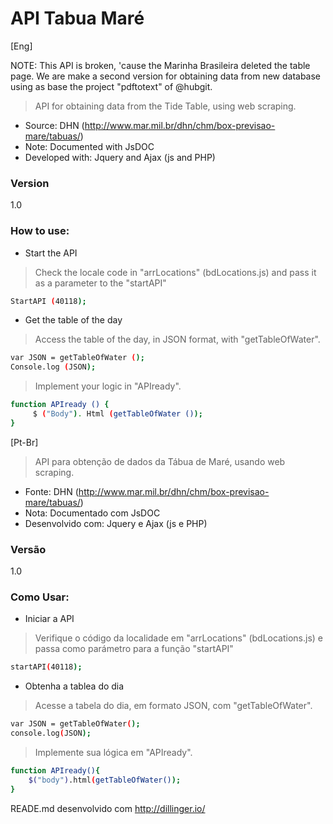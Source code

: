 API Tabua Maré
=========================
[Eng]

NOTE: This API is broken, 'cause the Marinha Brasileira deleted the table page. We are make a second 
version for obtaining data from new database using as base the project "pdftotext" of @hubgit. 


> API for obtaining data from the Tide Table, using web scraping.

* Source: DHN (http://www.mar.mil.br/dhn/chm/box-previsao-mare/tabuas/)
* Note: Documented with JsDOC
* Developed with: Jquery and Ajax (js and PHP)

### Version
1.0
### How to use:

* Start the API

> Check the locale code in "arrLocations" (bdLocations.js) and pass it as a parameter to the "startAPI"

```sh
StartAPI (40118);
```

* Get the table of the day

> Access the table of the day, in JSON format, with "getTableOfWater".

```sh
var JSON = getTableOfWater ();
Console.log (JSON);
```

> Implement your logic in "APIready".

```sh
function APIready () {
     $ ("Body"). Html (getTableOfWater ());
}
```

[Pt-Br]
>API para obtenção de dados da Tábua de Maré, usando web scraping.

* Fonte: DHN (http://www.mar.mil.br/dhn/chm/box-previsao-mare/tabuas/)
* Nota: Documentado com JsDOC 
* Desenvolvido com: Jquery e Ajax (js e PHP)

### Versão
1.0
### Como Usar:

* Iniciar a API

>Verifique o código da localidade em "arrLocations" (bdLocations.js) e passa como parámetro para a função "startAPI"

```sh
startAPI(40118);
```
* Obtenha a tablea do dia

>Acesse a tabela do dia, em formato JSON, com "getTableOfWater".

```sh
var JSON = getTableOfWater();
console.log(JSON);
```
>Implemente sua lógica em "APIready".

```sh
function APIready(){
    $("body").html(getTableOfWater());
}
```
READE.md desenvolvido com http://dillinger.io/